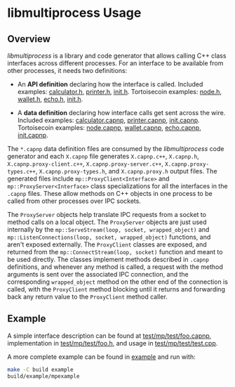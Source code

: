 # libmultiprocess Usage

## Overview

_libmultiprocess_ is a library and code generator that allows calling C++ class interfaces across different processes. For an interface to be available from other processes, it needs two definitions:

- An **API definition** declaring how the interface is called. Included examples: [calculator.h](https://github.com/tortoisecoin-core/libmultiprocess/blob/master/example/calculator.h), [printer.h](https://github.com/tortoisecoin-core/libmultiprocess/blob/master/example/printer.h), [init.h](https://github.com/tortoisecoin-core/libmultiprocess/blob/master/example/init.h). Tortoisecoin examples: [node.h](https://github.com/ryanofsky/tortoisecoin/blob/ipc-export/src/interfaces/node.h), [wallet.h](https://github.com/ryanofsky/tortoisecoin/blob/ipc-export/src/interfaces/wallet.h), [echo.h](https://github.com/ryanofsky/tortoisecoin/blob/ipc-export/src/interfaces/echo.h), [init.h](https://github.com/ryanofsky/tortoisecoin/blob/ipc-export/src/interfaces/init.h).

- A **data definition** declaring how interface calls get sent across the wire. Included examples: [calculator.capnp](https://github.com/tortoisecoin-core/libmultiprocess/blob/master/example/calculator.capnp), [printer.capnp](https://github.com/tortoisecoin-core/libmultiprocess/blob/master/example/printer.capnp), [init.capnp](https://github.com/tortoisecoin-core/libmultiprocess/blob/master/example/init.capnp). Tortoisecoin examples: [node.capnp](https://github.com/ryanofsky/tortoisecoin/blob/ipc-export/src/ipc/capnp/node.capnp), [wallet.capnp](https://github.com/ryanofsky/tortoisecoin/blob/ipc-export/src/ipc/capnp/wallet.capnp), [echo.capnp](https://github.com/ryanofsky/tortoisecoin/blob/ipc-export/src/ipc/capnp/echo.capnp), [init.capnp](https://github.com/ryanofsky/tortoisecoin/blob/ipc-export/src/ipc/capnp/init.capnp).

The `*.capnp` data definition files are consumed by the _libmultiprocess_ code generator and each `X.capnp` file generates `X.capnp.c++`, `X.capnp.h`, `X.capnp.proxy-client.c++`, `X.capnp.proxy-server.c++`, `X.capnp.proxy-types.c++`, `X.capnp.proxy-types.h`, and `X.capnp.proxy.h` output files. The generated files include `mp::ProxyClient<Interface>` and `mp::ProxyServer<Interface>` class specializations for all the interfaces in the `.capnp` files. These allow methods on C++ objects in one process to be called from other processes over IPC sockets.

The `ProxyServer` objects help translate IPC requests from a socket to method calls on a local object. The `ProxyServer` objects are just used internally by the `mp::ServeStream(loop, socket, wrapped_object)` and `mp::ListenConnections(loop, socket, wrapped_object)` functions, and aren't exposed externally. The `ProxyClient` classes are exposed, and returned from the `mp::ConnectStream(loop, socket)` function and meant to be used directly. The classes implement methods described in `.capnp` definitions, and whenever any method is called, a request with the method arguments is sent over the associated IPC connection, and the corresponding `wrapped_object` method on the other end of the connection is called, with the `ProxyClient` method blocking until it returns and forwarding back any return value to the `ProxyClient` method caller.

## Example

A simple interface description can be found at [test/mp/test/foo.capnp](../test/mp/test/foo.capnp), implementation in [test/mp/test/foo.h](../test/mp/test/foo.h), and usage in [test/mp/test/test.cpp](../test/mp/test/test.cpp).

A more complete example can be found in [example](../example/) and run with:

```sh
make -C build example
build/example/mpexample
```
